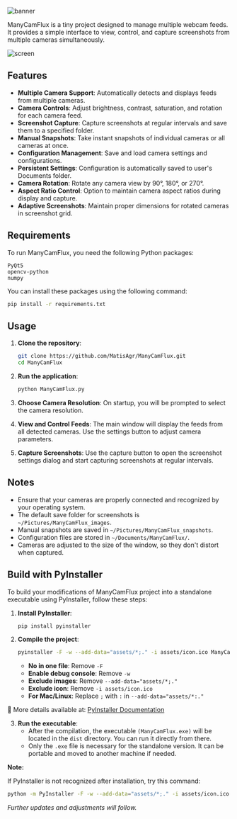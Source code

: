 ![banner](https://github.com/user-attachments/assets/9316f617-90d5-4a45-8417-354397ed9515)

ManyCamFlux is a tiny project designed to manage multiple webcam feeds. It provides a simple interface to view, control, and capture screenshots from multiple cameras simultaneously.

![screen](https://github.com/user-attachments/assets/65cdcf14-3797-47e3-b4d5-0242d7de8c7e)

## Features

- **Multiple Camera Support**: Automatically detects and displays feeds from multiple cameras.
- **Camera Controls**: Adjust brightness, contrast, saturation, and rotation for each camera feed.
- **Screenshot Capture**: Capture screenshots at regular intervals and save them to a specified folder.
- **Manual Snapshots**: Take instant snapshots of individual cameras or all cameras at once.
- **Configuration Management**: Save and load camera settings and configurations.
- **Persistent Settings**: Configuration is automatically saved to user's Documents folder.
- **Camera Rotation**: Rotate any camera view by 90°, 180°, or 270°.
- **Aspect Ratio Control**: Option to maintain camera aspect ratios during display and capture.
- **Adaptive Screenshots**: Maintain proper dimensions for rotated cameras in screenshot grid.

## Requirements

To run ManyCamFlux, you need the following Python packages:

```plaintext
PyQt5
opencv-python
numpy
```

You can install these packages using the following command:

```sh
pip install -r requirements.txt
```

## Usage

1. **Clone the repository**:
    ```sh
    git clone https://github.com/MatisAgr/ManyCamFlux.git
    cd ManyCamFlux
    ```

2. **Run the application**:
    ```sh
    python ManyCamFlux.py
    ```

3. **Choose Camera Resolution**: On startup, you will be prompted to select the camera resolution.

4. **View and Control Feeds**: The main window will display the feeds from all detected cameras. Use the settings button to adjust camera parameters.

5. **Capture Screenshots**: Use the capture button to open the screenshot settings dialog and start capturing screenshots at regular intervals.

## Notes

- Ensure that your cameras are properly connected and recognized by your operating system.
- The default save folder for screenshots is `~/Pictures/ManyCamFlux_images`.
- Manual snapshots are saved in `~/Pictures/ManyCamFlux_snapshots`.
- Configuration files are stored in `~/Documents/ManyCamFlux/`.
- Cameras are adjusted to the size of the window, so they don't distort when captured.

## Build with PyInstaller

To build your modifications of ManyCamFlux project into a standalone executable using PyInstaller, follow these steps:

1. **Install PyInstaller**:
    ```sh
    pip install pyinstaller
    ```

2. **Compile the project**:
    ```sh
    pyinstaller -F -w --add-data="assets/*;." -i assets/icon.ico ManyCamFlux.py
    ```
    - **No in one file**: Remove `-F` 
    - **Enable debug console**: Remove `-w`
    - **Exclude images**: Remove `--add-data="assets/*;."`
    - **Exclude icon**: Remove `-i assets/icon.ico`
    - **For Mac/Linux**: Replace `;` with `:` in `--add-data="assets/*:."`

📌 More details available at: [PyInstaller Documentation](https://pyinstaller.org/en/stable/usage.html)


3. **Run the executable**:
    - After the compilation, the executable `(ManyCamFlux.exe)` will be located in the `dist` directory. You can run it directly from there.
    - Only the `.exe` file is necessary for the standalone version. It can be portable and moved to another machine if needed.

**Note:**

If PyInstaller is not recognized after installation, try this command:
```sh
python -m PyInstaller -F -w --add-data="assets/*;." -i assets/icon.ico ManyCamFlux.py
```

*Further updates and adjustments will follow.*
